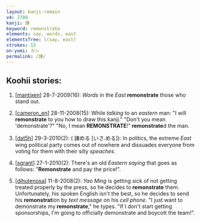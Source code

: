 ```yaml
---
layout: kanji-remain
v4: 2708
kanji: 諌
keyword: remonstrate
elements: say, words, east
elementsTree: l(say, east)
strokes: 15
on-yomi: カン
permalink: /諌/
---
```


## Koohii stories: 

1) [<a href="http://kanji.koohii.com/profile/mantixen">mantixen</a>] 28-7-2009(16): <em>Words</em> in the <em>East</em><strong> remonstrate</strong> those who stand out.

2) [<a href="http://kanji.koohii.com/profile/cameron_en">cameron_en</a>] 28-11-2008(15): While <em>talking</em> to an <em>eastern</em> man: &quot;I will<strong> remonstrate</strong> to you how to draw this kanji.&quot; &quot;Don&#039;t you mean &#039;demonstrate&#039;?&quot; &quot;No, I mean<strong> REMONSTRATE</strong>!&quot;<strong> remonstrate</strong>d the man.

3) [<a href="http://kanji.koohii.com/profile/dat5h">dat5h</a>] 29-3-2010(2): ( 諌める [いさ.める]): In politics, the extreme <em>East</em> wing political party comes out of nowhere and dissuades everyone from voting for them with their silly <em>speaches</em>.

4) [<a href="http://kanji.koohii.com/profile/sgrant">sgrant</a>] 27-1-2010(2): There&#039;s an old <em>Eastern saying</em> that goes as follows: &quot;<strong>Remonstrate</strong> and pay the price!&quot;.

5) [<a href="http://kanji.koohii.com/profile/dihutenosa">dihutenosa</a>] 11-8-2008(2): <em>Yao Ming</em> is getting sick of not getting treated properly by the press, so he decides to<strong> remonstrate</strong> them. Unfortunately, his spoken English isn&#039;t the best, so he decides to send his <strong>remonstrat</strong>ion by <em>text message</em> on his <em>cell phone</em>. &quot;I just want to demonstrate my<strong> remonstrate</strong>,&quot; he types. &quot;If I don&#039;t start getting sponsorships, I&#039;m going to officially demonstrate and boycott the team!&quot;.

